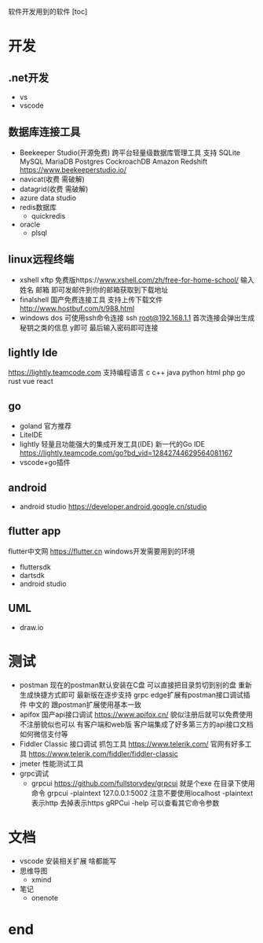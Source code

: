 软件开发用到的软件
[toc]

# 开发

## .net开发
- vs
- vscode
  
## 数据库连接工具
- Beekeeper Studio(开源免费)
  跨平台轻量级数据库管理工具 支持 SQLite MySQL MariaDB Postgres CockroachDB Amazon Redshift
  https://www.beekeeperstudio.io/
- navicat(收费 需破解)
- datagrid(收费 需破解)
- azure data studio
- redis数据库
  - quickredis
- oracle
  - plsql
  
## linux远程终端
- xshell xftp
  免费版https://www.xshell.com/zh/free-for-home-school/ 输入 姓名 邮箱 即可发邮件到你的邮箱获取到下载地址
- finalshell
  国产免费连接工具 支持上传下载文件 http://www.hostbuf.com/t/988.html
- windows dos 可使用ssh命令连接
  ssh root@192.168.1.1 首次连接会弹出生成秘钥之类的信息 y即可 最后输入密码即可连接

## lightly Ide
 https://lightly.teamcode.com
 支持编程语言 c c++ java python html php go rust vue react

## go
- goland 官方推荐
- LiteIDE
- lightly
  轻量且功能强大的集成开发工具(IDE) 新一代的Go IDE
  https://lightly.teamcode.com/go?bd_vid=12842744629564081167
- vscode+go插件

## android
- android studio
  https://developer.android.google.cn/studio

## flutter app
flutter中文网 https://flutter.cn
windows开发需要用到的环境
- fluttersdk
- dartsdk
- android studio
  
## UML
- draw.io

# 测试
- postman
  现在的postman默认安装在C盘 可以直接把目录剪切到别的盘 重新生成快捷方式即可
  最新版在逐步支持 grpc
  edge扩展有postman接口调试插件 中文的 跟postman扩展使用基本一致
- apifox
  国产api接口调试 https://www.apifox.cn/
  貌似注册后就可以免费使用 不注册貌似也可以
  有客户端和web版 客户端集成了好多第三方的api接口文档 如何微信支付等
- Fiddler Classic
  接口调试 抓包工具
  https://www.telerik.com/ 官网有好多工具
  https://www.telerik.com/fiddler/fiddler-classic
- jmeter 性能测试工具
- grpc调试
  - grpcui
  https://github.com/fullstorydev/grpcui
  就是个exe 在目录下使用命令 grpcui -plaintext 127.0.0.1:5002
  注意不要使用localhost  -plaintext 表示http  去掉表示https
  gRPCui -help 可以查看其它命令参数 

# 文档
- vscode 
  安装相关扩展 啥都能写
- 思维导图
  - xmind
- 笔记
  - onenote

# end